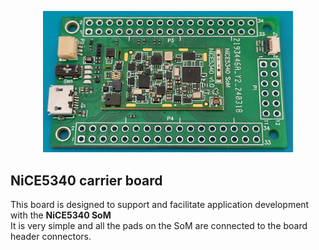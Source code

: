 <p align="center">
<img src="https://github.com/ProDesLab/NiCE5340_V1.0-SoM/blob/main/Media/1714388781166.jpg" width="400">
</p>

## NiCE5340 carrier board

This board is designed to support and facilitate application development with the **NiCE5340 SoM** <br />
It is very simple and all the pads on the SoM are connected to the board header connectors. <br />
